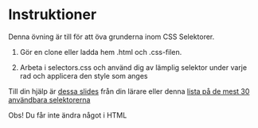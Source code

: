 # Instruktioner

Denna övning är till för att öva grunderna inom CSS Selektorer.

1. Gör en clone eller ladda hem .html och .css-filen. 

2. Arbeta i selectors.css och använd dig av lämplig selektor under varje rad och applicera den style som anges

Till din hjälp är [dessa slides](https://slides.com/sandralarsson-1/css-24/live) från din lärare eller denna [lista på de mest 30 användbara selektorerna](https://code.tutsplus.com/tutorials/the-30-css-selectors-you-must-memorize--net-16048)

Obs! Du får inte ändra något i HTML
